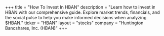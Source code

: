 +++
title = "How To Invest In HBAN"
description = "Learn how to invest in HBAN with our comprehensive guide. Explore market trends, financials, and the social pulse to help you make informed decisions when analyzing $HBAN."
ticker = "HBAN"
layout = "stocks"
company = "Huntington Bancshares, Inc. (HBAN)"
+++

